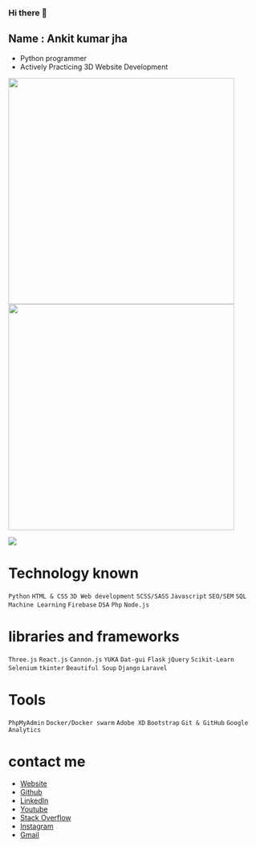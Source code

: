### Hi there 👋

## Name : Ankit kumar jha

- Python programmer
- Actively Practicing 3D Website Development

<img src="https://ankitjha2603.github.io/ankitjha2603/ankitjha2603 resume page-1.jpg?t=1" width="450px"></img>
<img src="https://ankitjha2603.github.io/ankitjha2603/ankitjha2603 resume page-2.jpg?t=2" width="450px"></img>


<img src="https://github-readme-stats.vercel.app/api/top-langs/?username=ankitjha2603&layout=donut"></img>

# Technology known

`Python`
`HTML & CSS`
`3D Web development`
`SCSS/SASS`
`Javascript`
`SEO/SEM`
`SQL`
`Machine Learning`
`Firebase`
`DSA`
`Php`
`Node.js`

# libraries and frameworks

`Three.js`
`React.js`
`Cannon.js`
`YUKA`
`Dat-gui`
`Flask`
`jQuery`
`Scikit-Learn`
`Selenium`
`tkinter`
`Beautiful Soup`
`Django`
`Laravel`

# Tools

`PhpMyAdmin`
`Docker/Docker swarm`
`Adobe XD`
`Bootstrap`
`Git & GitHub`
`Google Analytics`

# contact me

- [Website](https://ankitjha2603.github.io/)
- [Github](https://github.com/ankitjha2603)
- [LinkedIn](https://linkedin.com/in/ankitjha2603)
- [Youtube](https://www.youtube.com/@cognitiveAnkit)
- [Stack Overflow](https://stackoverflow.com/users/17047946/ankit-kumar-jha)
- [Instagram](https://www.instagram.com/cognitiveAnkit/)
- <a href = "mailto: ankitjha2603@gmail.com">Gmail</a>
